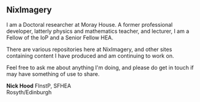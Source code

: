 ## NixImagery

I am a Doctoral researcher at Moray House. A former professional developer, latterly physics and mathematics teacher, and lecturer, I am a Fellow of the IoP and a Senior Fellow HEA.

There are various repositories here at NixImagery, and other sites containing content I have produced and am continuing to work on.

Feel free to ask me about anything I'm doing, and please do get in touch if may have something of use to share.

**Nick Hood** FInstP, SFHEA  
Rosyth/Edinburgh
